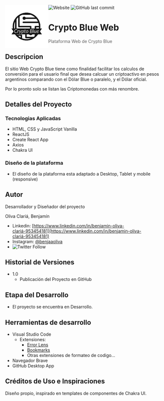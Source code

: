 ![Website](https://img.shields.io/website?up_message=online&url=https%3A%2F%2Fagroganas.com)
![GitHub last commit](https://img.shields.io/github/last-commit/BenjaOliva/Crypto-Blue-Web?label=Ultimo%20Commit)
<img width="140px" src="src/assets/Crypto-Blue-logo.png" align="left" />

# Crypto Blue Web

>Plataforma Web de Crypto Blue

## Descripcion

El sitio Web Crypto Blue tiene como finalidad facilitar los calculos de conversión para el usuario final que desea calcuar un criptoactivo en pesos argentinos comparando con el Dólar Blue o paralelo, y el Dólar oficial.

Por lo pronto solo se listan las Criptomonedas con más renombre.

## Detalles del Proyecto

### Tecnologias Aplicadas

* HTML, CSS y JavaScript Vanilla
* ReactJS
* Create React App
* Axios
* Chakra UI

### Diseño de la plataforma

* El diseño de la plataforma esta adaptado a Desktop, Tablet y mobile (responsive)

## Autor

Desarrollador y Diseñador del proyecto

Oliva Clariá, Benjamín  
* Linkedin: [https://www.linkedin.com/in/benjamin-oliva-clariá-953454181](https://www.linkedin.com/in/benjamin-oliva-clariá-953454181)
* Instagram: [@benjaaoliva](https://instagram.com/benjaaoliva/)
* ![Twitter Follow](https://img.shields.io/twitter/follow/benjaa_20?style=social)

## Historial de Versiones

* 1.0
    * Publicación del Proyecto en GitHub

## Etapa del Desarrollo

* El proyecto se encuentra en Desarrollo.

## Herramientas de desarrollo

* Visual Studio Code
    * Extensiones:
        * [Error Lens](https://marketplace.visualstudio.com/items?itemName=usernamehw.errorlens)
        * [Bookmarks](https://marketplace.visualstudio.com/items?itemName=alefragnani.Bookmarks)
        * Otras extensiones de formateo de codigo...
* Navegador Brave
* GitHub Desktop App

## Créditos de Uso e Inspiraciones

Diseño propio, inspirado en templates de componentes de Chakra UI.
